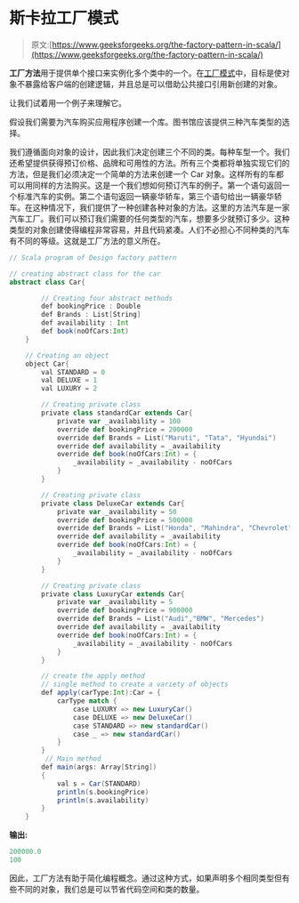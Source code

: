 # 斯卡拉工厂模式

> 原文:[https://www.geeksforgeeks.org/the-factory-pattern-in-scala/](https://www.geeksforgeeks.org/the-factory-pattern-in-scala/)

**工厂方法**用于提供单个接口来实例化多个类中的一个。在[工厂模式](https://www.geeksforgeeks.org/design-patterns-set-2-factory-method/)中，目标是使对象不暴露给客户端的创建逻辑，并且总是可以借助公共接口引用新创建的对象。

让我们试着用一个例子来理解它。

假设我们需要为汽车购买应用程序创建一个库。图书馆应该提供三种汽车类型的选择。

我们遵循面向对象的设计，因此我们决定创建三个不同的类。每种车型一个。我们还希望提供获得预订价格、品牌和可用性的方法。所有三个类都将单独实现它们的方法，但是我们必须决定一个简单的方法来创建一个 Car 对象。这样所有的车都可以用同样的方法购买。这是一个我们想如何预订汽车的例子。第一个语句返回一个标准汽车的实例。第二个语句返回一辆豪华轿车，第三个语句给出一辆豪华轿车。在这种情况下，我们提供了一种创建各种对象的方法。这里的方法汽车是一家汽车工厂。我们可以预订我们需要的任何类型的汽车，想要多少就预订多少。这种类型的对象创建使得编程非常容易，并且代码紧凑。人们不必担心不同种类的汽车有不同的等级。这就是工厂方法的意义所在。

```scala
// Scala program of Design factory pattern

// creating abstract class for the car
abstract class Car{

        // Creating four abstract methods
        def bookingPrice : Double
        def Brands : List[String]
        def availability : Int
        def book(noOfCars:Int)
    }

    // Creating an object
    object Car{
        val STANDARD = 0
        val DELUXE = 1
        val LUXURY = 2

        // Creating private class
        private class standardCar extends Car{
            private var _availability = 100
            override def bookingPrice = 200000
            override def Brands = List("Maruti", "Tata", "Hyundai")
            override def availability = _availability
            override def book(noOfCars:Int) = {
                _availability = _availability - noOfCars
            }
        }

        // Creating private class
        private class DeluxeCar extends Car{
            private var _availability = 50
            override def bookingPrice = 500000
            override def Brands = List("Honda", "Mahindra", "Chevrolet")
            override def availability = _availability
            override def book(noOfCars:Int) = {
                _availability = _availability - noOfCars
            }
        }

        // Creating private class
        private class LuxuryCar extends Car{
            private var _availability = 5
            override def bookingPrice = 900000
            override def Brands = List("Audi","BMW", "Mercedes")
            override def availability = _availability
            override def book(noOfCars:Int) = {
                _availability = _availability - noOfCars
            }
        }

        // create the apply method
        // single method to create a variety of objects
        def apply(carType:Int):Car = {
            carType match {
                case LUXURY => new LuxuryCar()
                case DELUXE => new DeluxeCar()
                case STANDARD => new standardCar()
                case _ => new standardCar()
            }
        }
         // Main method 
        def main(args: Array[String])  
        { 
            val s = Car(STANDARD)   
            println(s.bookingPrice)
            println(s.availability) 
        }        
    }
```

**输出:**

```scala
200000.0
100

```

因此，工厂方法有助于简化编程概念。通过这种方式，如果声明多个相同类型但有些不同的对象，我们总是可以节省代码空间和类的数量。